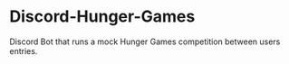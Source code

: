 # Discord-Hunger-Games
Discord Bot that runs a mock Hunger Games competition between users entries. 
